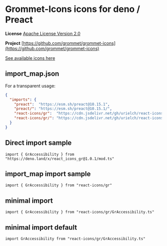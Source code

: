 # Grommet-Icons icons for deno / Preact

**License** [Apache License Version 2.0](http://www.apache.org/licenses/)

**Project** [https://github.com/grommet/grommet-icons](https://github.com/grommet/grommet-icons)

[See available icons here](https://react-icons.github.io/react-icons/icons?name=gr)

## import_map.json

For a transparent usage:

```json
{
  "imports": {
    "preact":  "https://esm.sh/preact@10.15.1",
    "preact/": "https://esm.sh/preact@10.15.1/",
    "react-icons/gr":  "https://cdn.jsdelivr.net/gh/urielch/react-icons-gr@1.0.1/mod.ts",
    "react-icons/gr/": "https://cdn.jsdelivr.net/gh/urielch/react-icons-gr/ico/",
  }
}
```

## Direct import sample

`import { GrAccessibility } from "https://deno.land/x/react_icons_gr@1.0.1/mod.ts"`

## import_map import sample

`import { GrAccessibility } from "react-icons/gr"`

## minimal import

`import { GrAccessibility } from "react-icons/gr/GrAccessibility.ts"`

## minimal import default

`import GrAccessibility from "react-icons/gr/GrAccessibility.ts"`

